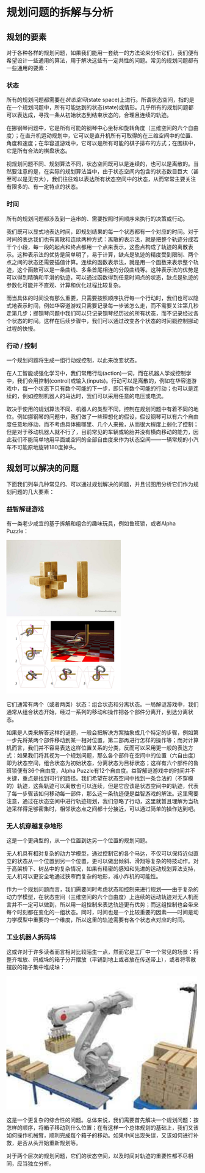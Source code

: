 # 规划问题的拆解与分析

## 规划的要素

对于各种各样的规划问题，如果我们能用一套统一的方法论来分析它们，我们便有希望设计一些通用的算法，用于解决这些有一定共性的问题。常见的规划问题都有一些通用的要素：

### 状态

所有的规划问题都需要在*状态空间*(state space)上进行。所谓状态空间，指的是在一个规划问题中，所有可能达到的状态(state)或情形。几乎所有的规划问题都可以表达成，寻找一条从初始状态到结束状态的，合理且连续的轨迹。

在挪钢琴问题中，它是所有可能的钢琴中心坐标和旋转角度（三维空间的六个自由度）；在直升机运动规划中，它可以是直升机所有可取得的在三维空间中的位置、角度和速度；在华容道游戏中，它可以是所有可能的棋子排布的方式；在围棋中，它是所有合法的棋盘状态。

视规划问题不同、规划算法不同，状态空间既可以是连续的，也可以是离散的。当然要注意的是，在实际的规划算法当中，由于状态空间内包含的状态数目巨大（甚至可以是无穷大），我们往往难以表达所有状态空间中的状态，从而常常主要关注有限多的、有一定特点的状态。

### 时间

所有的规划问题都涉及到一连串的、需要按照时间顺序来执行的决策或行动。

我们既可以显式地表达时间，即规划结果的每一个状态都有一个对应的时间。对于时间的表达我们也有离散和连续两种方式：离散的表示法，就是把整个轨迹分成若干个小段，每一段的起点和终点都用一个点来表示，这些点构成了轨迹的离散表示。这种表示法的优势是简单明了，易于计算，缺点是轨迹的精度受到限制、两个点之间的状态还需要插值计算。连续的函数表示法，就是用一个函数来表示整个轨迹，这个函数可以是一条曲线、多条首尾相连的分段曲线等。这种表示法的优势是可以得到精确和平滑的轨迹，可以通过函数得到任意时间点的状态，缺点是轨迹的参数化可能并不直观、计算和优化过程比较复杂。

而当具体的时间没有那么重要，只需要按照顺序执行每一个行动时，我们也可以隐式地表示时间，例如华容道游戏只需要记录每一步该怎么走，而不需要关注第几秒走第几步；挪钢琴问题中我们可以只记录钢琴经历过的所有状态，而不记录经过各个状态的时间。这样在后续步骤中，我们可以通过改变各个状态的时间戳控制挪动过程的快慢。

### 行动 / 控制

一个规划问题将生成一组行动或控制，以此来改变状态。

在人工智能或强化学习中，我们常用行动(action)一词，而在机器人学或控制学中，我们会用控制(control)或输入(inputs)。行动可以是离散的，例如在华容道游戏中，每一个状态下只有数个可能的下一步，即只有数个可能的行动；也可以是连续的，例如控制机器人的马达时，我们可以采用任意的电压或电流。

取决于使用的规划算法不同、机器人的类型不同，控制在规划问题中有着不同的地位。例如挪钢琴的问题中，我们做了一些理想化的假设，假设钢琴可以有六个自由度任意地移动，而不考虑具体搬哪里、几个人来搬，从而很大程度上弱化了控制；但是对于移动机器人就不行了，目前常见的车辆或轮胎并没有横向移动的能力，因此我们不能简单地用平面或空间的全部自由度来作为状态空间——一辆常规的小汽车不可能原地旋转180度掉头。

## 规划可以解决的问题

下面我们列举几种常见的、可以通过规划解决的问题，并且试图用分析它们作为规划问题的几大要素：

### 益智解谜游戏

有一类老少咸宜的基于拆解和组合的趣味玩具，例如鲁班锁，或者Alpha Puzzle：

<img src="elements_of_planning/lubansuo.jpg" width="300" height="200"/><img src="elements_of_planning/puzzle.png" width="300" height="200"/>

它们通常有两个（或者两类）状态：组合状态和分离状态。一局解谜游戏中，我们通常从组合状态开始，经过一系列的移动和操作把各个部件分离开，到达分离状态。

如果是人类来解答这样的谜题，一般会把解决方案抽象成几个特定的步骤，例如第一步先将某两个部件移动到某一相对位置，第二部再进行怎样的操作等；而对计算机而言，我们并不容易表达这样位置关系的分类，反而可以采用更一般的表达方式：如果我们将其视为一个规划问题，那么各个部件在空间中的位置（六自由度）即为状态空间，组合状态为初始状态，分离状态为目标状态；这样有六个部件的鲁班锁便有36个自由度，Alpha Puzzle有12个自由度。益智解谜游戏中的时间并不关键，重点是找到可行的路径。我们希望在状态空间中找到一条合法的（不穿模的）轨迹，这条轨迹可以离散也可以连续，但是它应该是状态空间中的轨迹，代表了每一步骤该如何移动每一部件，那么这一条轨迹便是益智游戏的解法。这里需要注意，通过在状态空间中进行轨迹规划，我们忽略了行动，这里就暂且理解为当轨迹采样得足够密集时，相邻状态点之间都十分接近，可以通过简单的操作达到吧。

### 无人机穿越复杂地形

这是一个更典型的，从一个位置到达另一个位置的规划问题。

无人机具有相对复杂的动力学模型，通过控制它的各个马达，不仅可以保持近似直立的状态从一个位置到另一个位置，更可以做出倾斜、滑翔等复杂的特技动作。对于高架桥下、树丛中的复杂情况，如果有精密的感知和先进的运动规划算法支持，无人机可以更安全地通过狭窄而复杂的地形，减小炸机的可能性。

作为一个规划问题而言，我们需要同时考虑状态和控制来进行规划——由于复杂的动力学模型，在状态空间（三维空间的六个自由度）上连续的运动轨迹对无人机而言并不一定可以做到，所以用一组控制来表达轨迹更有优势；而这组控制也会带来每个时刻都在变化的一组状态。同时，时间也是一个比较重要的因素——时间是动力学模型中重要的一个维度，所以这里的轨迹需要有各个状态点对应的时间。

### 工业机器人拆码垛

这或许对于许多读者而言相对比较陌生一点，然而它是工厂中一个常见的场景：将整齐堆放、码成垛的箱子分开摆放（平铺到地上或者放在传送带上），或者将零散摆放的箱子集中堆成垛：

<img src="elements_of_planning/piles.jpg" width="500"/>

这是一个更复杂的综合性的问题。总体来说，我们需要首先解决一个规划问题：按怎样的顺序，将箱子移动到什么位置；在有这样一个总体规划的基础上，我们又该如何操作机械臂，顺利完成每个箱子的移动。如果中间出现失误，又该如何进行补救，是否从头开始重新规划等。

对于两个层次的规划问题，它们的状态空间，以及时间对轨迹的重要性都不尽相同，应当独立分析。
